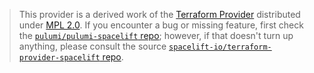 > This provider is a derived work of the [Terraform Provider](https://github.com/spacelift-io/terraform-provider-spacelift)
> distributed under [MPL 2.0](https://www.mozilla.org/en-US/MPL/2.0/). If you encounter a bug or missing feature,
> first check the [`pulumi/pulumi-spacelift` repo](https://github.com/pulumi/pulumi-spacelift/issues); however, if that doesn't turn up anything,
> please consult the source [`spacelift-io/terraform-provider-spacelift` repo](https://github.com/spacelift-io/terraform-provider-spacelift/issues).